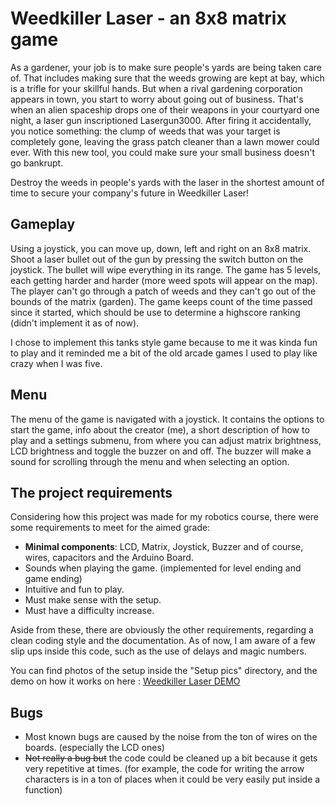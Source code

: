 # Weedkiller Laser - an 8x8 matrix game 

As a gardener, your job is to make sure people's yards are being taken care of. That includes making sure that the weeds growing are kept at bay, which is a trifle for your skillful hands. But when a rival gardening corporation appears in town, you start to worry about going out of business. That's when an alien spaceship drops one of their weapons in your courtyard one night, a laser gun inscriptioned Lasergun3000. After firing it accidentally, you notice something: the clump of weeds that was your target is completely gone, leaving the grass patch cleaner than a lawn mower could ever. With this new tool, you could make sure your small business doesn't go bankrupt. 

Destroy the weeds in people's yards with the laser in the shortest amount of time to secure your company's future in Weedkiller Laser!

## Gameplay

Using a joystick, you can move up, down, left and right on an 8x8 matrix. Shoot a laser bullet out of the gun by pressing the switch button on the joystick. The bullet will wipe everything in its range. The game has 5 levels, each getting harder and harder (more weed spots will appear on the map). The player can't go through a patch of weeds and they can't go out of the bounds of the matrix (garden). The game keeps count of the time passed since it started, which should be use to determine a highscore ranking (didn't implement it as of now).

I chose to implement this tanks style game because to me it was kinda fun to play and it reminded me a bit of the old arcade games I used to play like crazy when I was five.

## Menu

The menu of the game is navigated with a joystick. It contains the options to start the game, info about the creator (me), a short description of how to play and a settings submenu, from where you can adjust matrix brightness, LCD brightness and toggle the buzzer on and off. The buzzer will make a sound for scrolling through the menu and when selecting an option.

## The project requirements

Considering how this project was made for my robotics course, there were some requirements to meet for the aimed grade: </br>
- <b>Minimal components</b>: LCD, Matrix, Joystick, Buzzer and of course, wires, capacitors and the Arduino Board. </br>
- Sounds when playing the game. (implemented for level ending and game ending) </br>
- Intuitive and fun to play. </br>
- Must make sense with the setup. </br>
- Must have a difficulty increase. </br>

Aside from these, there are obviously the other requirements, regarding a clean coding style and the documentation. As of now, I am aware of a few slip ups inside this code, such as the use of delays and magic numbers.

You can find photos of the setup inside the "Setup pics" directory, and the demo on how it works on here : [Weedkiller Laser DEMO](https://drive.google.com/drive/folders/13Ypw1u6UHbPfMJ6c0OiOcpmmYoVhXjAe)

## Bugs

- Most known bugs are caused by the noise from the ton of wires on the boards. (especially the LCD ones)
- <del>Not really a bug but</del> the code could be cleaned up a bit because it gets very repetitive at times. (for example, the code for writing the arrow characters is in a ton of places when it could be very easily put inside a function)
